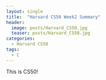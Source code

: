```yaml
---
layout: single
title:  "Harvard CS50 Week2 Summary"
header:
  image: posts/Harvard_CS50.jpg
  teaser: posts/Harvard_CS50.jpg
categories: 
  - Harvard CS50
tags:
  - C
---
```


This is CS50!
